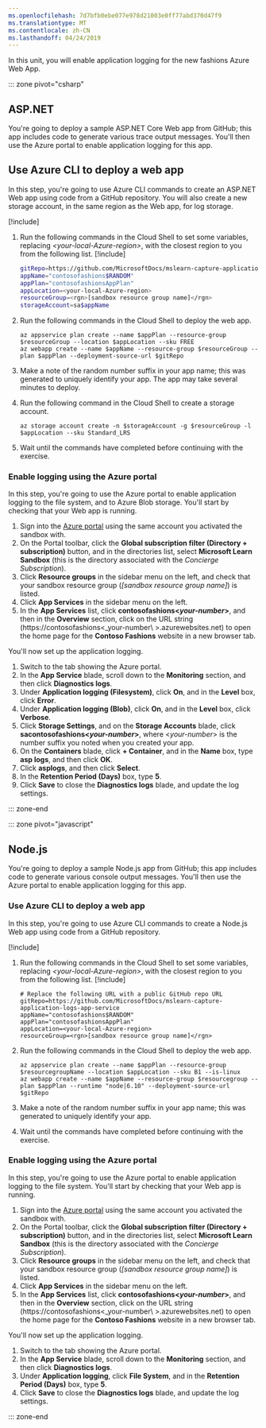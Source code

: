 ```yaml
---
ms.openlocfilehash: 7d7bfb0ebe077e978d21003e0ff77abd370d47f9
ms.translationtype: MT
ms.contentlocale: zh-CN
ms.lasthandoff: 04/24/2019
---
```

In this unit, you will enable application logging for the new fashions Azure Web App.

::: zone pivot="csharp"

## <a name="aspnet"></a>ASP.NET

You're going to deploy a sample ASP.NET Core Web app from GitHub; this app includes code to generate various trace output messages. You'll then use the Azure portal to enable application logging for this app.

## <a name="use-azure-cli-to-deploy-a-web-app"></a>Use Azure CLI to deploy a web app

In this step, you're going to use Azure CLI commands to create an ASP.NET Web app using code from a GitHub repository. You will also create a new storage account, in the same region as the Web app, for log storage.

[!include[](../../../includes/azure-sandbox-activate.md)]

1. Run the following commands in the Cloud Shell to set some variables, replacing  _\<your-local-Azure-region\>_, with the closest region to you from the following list.
   [!include[](../../../includes/azure-sandbox-regions-first-mention-note.md)]

   ```bash
   gitRepo=https://github.com/MicrosoftDocs/mslearn-capture-application-logs-app-service
   appName="contosofashions$RANDOM"
   appPlan="contosofashionsAppPlan"
   appLocation=<your-local-Azure-region>
   resourceGroup=<rgn>[sandbox resource group name]</rgn>
   storageAccount=sa$appName
   ```

1. Run the following commands in the Cloud Shell to deploy the web app.

   ```azurecli
   az appservice plan create --name $appPlan --resource-group $resourceGroup --location $appLocation --sku FREE
   az webapp create --name $appName --resource-group $resourceGroup --plan $appPlan --deployment-source-url $gitRepo
   ```

1. Make a note of the random number suffix in your app name; this was generated to uniquely identify your app. The app may take several minutes to deploy.

1. Run the following command in the Cloud Shell to create a storage account.

   ```azurecli
   az storage account create -n $storageAccount -g $resourceGroup -l $appLocation --sku Standard_LRS 
   ```

1. Wait until the commands have completed before continuing with the exercise.

### <a name="enable-logging-using-the-azure-portal"></a>Enable logging using the Azure portal

In this step, you're going to use the Azure portal to enable application logging to the file system, and to Azure Blob storage. You'll start by checking that your Web app is running.

1. Sign into the [Azure portal](https://portal.azure.com/learn.docs.microsoft.com?azure-portal=true) using the same account you activated the sandbox with.
1. On the Portal toolbar, click the **Global subscription filter (Directory + subscription)** button, and in the directories list, select **Microsoft Learn Sandbox** (this is the directory associated with the _Concierge Subscription_).
1. Click **Resource groups** in the sidebar menu on the left, and check that your sandbox resource group (_<rgn>[sandbox resource group name]</rgn>_) is listed.
1. Click **App Services** in the sidebar menu on the left.
1. In the **App Services** list, click **contosofashions\<_your-number_\>**, and then in the **Overview** section, click on the URL string (https&#58;//contosofashions\<_your-number\ >.azurewebsites.net) to open the home page for the **Contoso Fashions** website in a new browser tab.

You'll now set up the application logging.

1. Switch to the tab showing the Azure portal.
1. In the **App Service** blade, scroll down to the **Monitoring** section, and then click **Diagnostics logs**.
1. Under **Application logging (Filesystem)**, click **On**, and in the **Level** box, click **Error**.
1. Under **Application logging (Blob)**, click **On**, and in the **Level** box, click **Verbose**.
1. Click **Storage Settings**, and on the **Storage Accounts** blade, click **sacontosofashions\<_your-number_\>**, where \<_your-number_\> is the number suffix you noted when you created your app.
1. On the **Containers** blade, click **+ Container**, and in the **Name** box, type **asp logs**, and then click **OK**.
1. Click **asplogs**, and then click **Select**.
1. In the **Retention Period (Days)** box, type **5**.
1. Click **Save** to close the **Diagnostics logs** blade, and update the log settings.


::: zone-end

::: zone pivot="javascript"

##  <a name="nodejs"></a>Node.js

You're going to deploy a sample Node.js app from GitHub; this app includes code to generate various console output messages. You'll then use the Azure portal to enable application logging for this app.

### <a name="use-azure-cli-to-deploy-a-web-app"></a>Use Azure CLI to deploy a web app

In this step, you're going to use Azure CLI commands to create a Node.js Web app using code from a GitHub repository. 
<!-- TODO App code is currently in a personal repo, so needs to be moved to a Learn repo. -->

[!include[](../../../includes/azure-sandbox-activate.md)]

1. Run the following commands in the Cloud Shell to set some variables, replacing  _\<your-local-Azure-region\>_, with the closest region to you from the following list.
   [!include[](../../../includes/azure-sandbox-regions-first-mention-note.md)]

   ```azurecli
   # Replace the following URL with a public GitHub repo URL
   gitRepo=https://github.com/MicrosoftDocs/mslearn-capture-application-logs-app-service
   appName="contosofashions$RANDOM"
   appPlan="contosofashionsAppPlan"
   appLocation=<your-local-Azure-region>
   resourceGroup=<rgn>[sandbox resource group name]</rgn>
   ```

1. Run the following commands in the Cloud Shell to deploy the web app.

   ```azurecli
   az appservice plan create --name $appPlan --resource-group $resourcegroupName --location $appLocation --sku B1 --is-linux
   az webapp create --name $appName --resource-group $resourcegroup --plan $appPlan --runtime "node|6.10" --deployment-source-url $gitRepo
   ```

1. Make a note of the random number suffix in your app name; this was generated to uniquely identify your app.

1. Wait until the commands have completed before continuing with the exercise.

### <a name="enable-logging-using-the-azure-portal"></a>Enable logging using the Azure portal

In this step, you're going to use the Azure portal to enable application logging to the file system. You'll start by checking that your Web app is running.

1. Sign into the [Azure portal](https://portal.azure.com/learn.docs.microsoft.com?azure-portal=true) using the same account you activated the sandbox with.
1. On the Portal toolbar, click the **Global subscription filter (Directory + subscription)** button, and in the directories list, select **Microsoft Learn Sandbox** (this is the directory associated with the _Concierge Subscription_).
1. Click **Resource groups** in the sidebar menu on the left, and check that your sandbox resource group (_<rgn>[sandbox resource group name]</rgn>_) is listed.
1. Click **App Services** in the sidebar menu on the left.
1. In the **App Services** list, click **contosofashions\<_your-number_\>**, and then in the **Overview** section, click on the URL string (https&#58;//contosofashions\<_your-number\ >.azurewebsites.net) to open the home page for the **Contoso Fashions** website in a new browser tab.

You'll now set up the application logging.

1. Switch to the tab showing the Azure portal.
1. In the **App Service** blade, scroll down to the **Monitoring** section, and then click **Diagnostics logs**.
1. Under **Application logging**, click **File System**, and in the **Retention Period (Days)** box, type **5**.
1. Click **Save** to close the **Diagnostics logs** blade, and update the log settings.

::: zone-end



